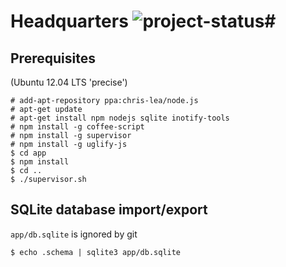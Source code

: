 # Headquarters ![project-status](http://stillmaintained.com/paps/paps-hq.png)#

Prerequisites
-------------

(Ubuntu 12.04 LTS 'precise')

	# add-apt-repository ppa:chris-lea/node.js
	# apt-get update
	# apt-get install npm nodejs sqlite inotify-tools
	# npm install -g coffee-script
	# npm install -g supervisor
	# npm install -g uglify-js
	$ cd app
	$ npm install
	$ cd ..
	$ ./supervisor.sh

SQLite database import/export
-----------------------------

`app/db.sqlite` is ignored by git

	$ echo .schema | sqlite3 app/db.sqlite
